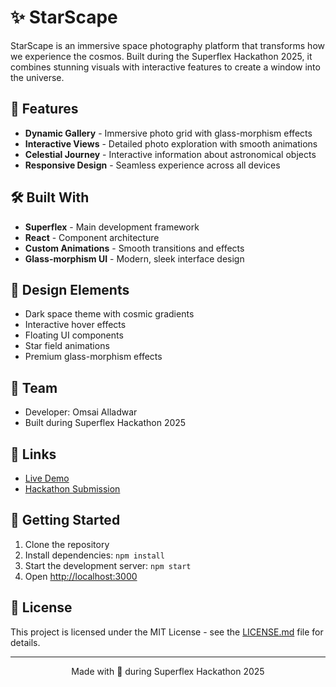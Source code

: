 # ✨ StarScape

StarScape is an immersive space photography platform that transforms how we experience the cosmos. Built during the Superflex Hackathon 2025, it combines stunning visuals with interactive features to create a window into the universe.

## 🚀 Features

- **Dynamic Gallery** - Immersive photo grid with glass-morphism effects
- **Interactive Views** - Detailed photo exploration with smooth animations
- **Celestial Journey** - Interactive information about astronomical objects
- **Responsive Design** - Seamless experience across all devices

## 🛠️ Built With

- **Superflex** - Main development framework
- **React** - Component architecture
- **Custom Animations** - Smooth transitions and effects
- **Glass-morphism UI** - Modern, sleek interface design

## 🎨 Design Elements

- Dark space theme with cosmic gradients
- Interactive hover effects
- Floating UI components
- Star field animations
- Premium glass-morphism effects



## 🌟 Team

- Developer: Omsai Alladwar
- Built during Superflex Hackathon 2025

## 🔗 Links

- [Live Demo](https://your-demo-link)
- [Hackathon Submission](https://your-submission-link)

## 🚀 Getting Started

1. Clone the repository
2. Install dependencies: `npm install`
3. Start the development server: `npm start`
4. Open [http://localhost:3000](http://localhost:3000)

## 📝 License

This project is licensed under the MIT License - see the [LICENSE.md](LICENSE.md) file for details.

---

<p align="center">Made with 💫 during Superflex Hackathon 2025</p>
